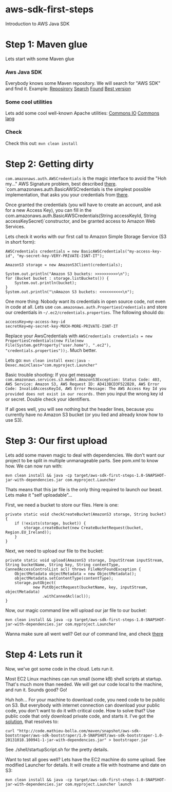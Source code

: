 aws-sdk-first-steps
===================

Introduction to AWS Java SDK

Step 1: Maven glue
===

Lets start with some Maven glue

### Aws Java SDK

Everybody knows some Maven repository. We will search for "AWS SDK" and find it. Example:
[Reposirory](http://mvnrepository.com)
[Search](http://mvnrepository.com/search.html?query=aws+sdk)
[Found](http://mvnrepository.com/artifact/com.amazonaws/aws-java-sdk)
[Best version](http://mvnrepository.com/artifact/com.amazonaws/aws-java-sdk/1.6.1)

### Some cool utilities

Lets add some cool well-known Apache utilities:
[Commons IO](http://commons.apache.org/proper/commons-io/)
[Commons lang](http://commons.apache.org/proper/commons-lang/)

### Check

Check this out: `mvn clean install`

Step 2: Getting dirty
===

`com.amazonaws.auth.AWSCredentials` is the magic interface to avoid the "Hoh my..." AWS Signature problem, best described [there](http://docs.aws.amazon.com/general/latest/gr/signing_aws_api_requests.html). `com.amazonaws.auth.BasicAWSCredentials is the simplest possible implementation, that asks you your credentials from [there](https://console.aws.amazon.com/iam/home?#security_credential).

Once granted the credentials (you will have to create an account, and ask for a new Access Key), you can fill in the com.amazonaws.auth.BasicAWSCredentials(String accessKeyId, String accessKeySecret)`constructor, and be granted access to Amazon Web Services.

Lets check it works with our first call to Amazon Simple Storage Service (S3 in short form):

    AWSCredentials credentials = new BasicAWSCredentials("my-access-key-id", "my-secret-key-VERY-PRIVATE-ISNT-IT");

    AmazonS3 storage = new AmazonS3Client(credentials);

    System.out.println("Amazon S3 buckets: >>>>>>>>>>\n");
    for (Bucket bucket : storage.listBuckets()) {
        System.out.println(bucket);
    }
    System.out.println("\nAmazon S3 buckets: <<<<<<<<<<\n");

One more thing: Nobody want its credentials in open source code, not even in code at all. Lets use `com.amazonaws.auth.PropertiesCredentials` and store our credentials in `~/.ec2/credentials.properties`. The following should do:

    accessKey=my-access-key-id
    secretKey=my-secret-key-MUCH-MORE-PRIVATE-ISNT-IT

Replace your AwsCredentials with `AWSCredentials credentials = new PropertiesCredentials(new File(new File(System.getProperty("user.home"), ".ec2"), "credentials.properties"));`. Much better.

Lets go: `mvn clean install exec:java -Dexec.mainClass="com.myproject.Launcher"`

Basic trouble shooting: If you get message `com.amazonaws.services.s3.model.AmazonS3Exception: Status Code: 403, AWS Service: Amazon S3, AWS Request ID: AD413BCD3F522B20, AWS Error Code: InvalidAccessKeyId, AWS Error Message: The AWS Access Key Id you provided does not exist in our records.` then you input the wrong key id or secret. Double check your identifiers.

If all goes well, you will see nothing but the header lines, because you currently have no Amazon S3 bucket (or you lied and already know how to use S3).

Step 3: Our first upload
===

Lets add some maven magic to deal with dependencies. We don't want our project to be split in multiple unmanageable parts. See pom.xml to know how. We can now run with:

    mvn clean install && java -cp target/aws-sdk-first-steps-1.0-SNAPSHOT-jar-with-dependencies.jar com.myproject.Launcher

Thats means that this jar file is the only thing required to launch our beast. Lets make it "self uploadable"...

First, we need a bucket to store our files. Here is one:

    private static void checkCreateBucket(AmazonS3 storage, String bucket) {
        if (!exists(storage, bucket)) {
            storage.createBucket(new CreateBucketRequest(bucket, Region.EU_Ireland));
        }
    }

Next, we need to upload our file to the bucket:

    private static void upload(AmazonS3 storage, InputStream inputStream, String bucketName, String key, String contentType, CannedAccessControlList acl) throws FileNotFoundException {
        ObjectMetadata objectMetadata = new ObjectMetadata();
        objectMetadata.setContentType(contentType);
        storage.putObject(
                new PutObjectRequest(bucketName, key, inputStream, objectMetadata)
                    .withCannedAcl(acl));
    }

Now, our magic command line will upload our jar file to our bucket:

    mvn clean install && java -cp target/aws-sdk-first-steps-1.0-SNAPSHOT-jar-with-dependencies.jar com.myproject.Launcher

Wanna make sure all went well? Get our of command line, and check [there](https://console.aws.amazon.com/s3/home?region=eu-west-1#)

Step 4: Lets run it
===

Now, we've got some code in the cloud. Lets run it.

Most EC2 Linux machines can run small (some kB) shell scripts at startup. That's much more than needed. We will get our code local to the machine, and run it. Sounds good? Go!

Huh hoh... For your machine to download code, you need code to be public on S3. But everybody with internet connection can download your public code, you don't want to do it with critical code. How to solve that? Use public code that only download private code, and starts it. I've got the [solution](https://github.com/mathieubolla/aws-sdk-bootstraper), that resolves to:

    curl "http://code.mathieu-bolla.com/maven/snapshot/aws-sdk-bootstraper/aws-sdk-bootstraper/1.0-SNAPSHOT/aws-sdk-bootstraper-1.0-20131018.100941-1-jar-with-dependencies.jar" > bootstraper.jar

See ./shell/startupScript.sh for the pretty details.

Want to test all goes well? Lets have the EC2 machine do some upload. See modified Launcher for details. It will create a file with hostname and date on S3:

    mvn clean install && java -cp target/aws-sdk-first-steps-1.0-SNAPSHOT-jar-with-dependencies.jar com.myproject.Launcher launch

